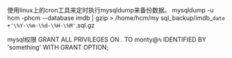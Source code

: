 使用linux上的cron工具来定时执行mysqldump来备份数据。
mysqldump -u hcm -phcm --database imdb | gzip > /home/hcm/my    sql_backup/imdb_`date +'\%Y-\%m-\%d-\%H-\%M'`.sql.gz

mysql权限
GRANT ALL PRIVILEGES ON *.* TO monty@`%` IDENTIFIED BY 'something' WITH GRANT OPTION; 